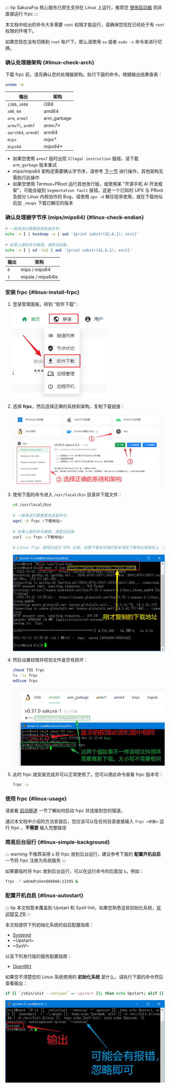 <!-- markdownlint-disable MD041 -->

::: tip
SakuraFrp 核心服务已原生支持在 Linux 上运行，推荐您 [使用启动器](/launcher/usage.md#linux) 而非直接运行 frpc
:::

本文档中给出的命令大多需要 `root` 权限才能运行，请确保您现在已经处于有 `root` 权限的环境下。

如果您现在没有切换到 `root` 账户下，那么请使用 `su` 或者 `sudo -s` 命令来进行切换。

### 确认处理器架构 {#linux-check-arch}

下载 frpc 前，请先确认您的处理器架构。执行下面的命令，根据输出结果查表：

```bash
uname -m
```

| 输出 | 架构 |
| --- | --- |
| `i386`, `i686` | i386 |
| `x86_64` | amd64 |
| `arm`, `armel` | arm_garbage |
| `armv7l`, `armhf` | _armv7*_ |
| `aarch64`, `armv8l` | arm64 |
| `mips` | _mips*_ |
| `mips64` | _mips64*_ |

- 如果您使用 `armv7` 版时出现 `Illegal instruction` 报错，请下载 `arm_garbage` 版本重试
- mips/mips64 架构还需要确认字节序，请参考 [下一节](#linux-check-endian) 进行操作，其他架构无需执行此操作
- 如果您使用 Termux+PRoot 运行其他发行版，或使用某 "开源手机 AI 开发框架"，可能会碰到 `Segmentation fault` 报错。这是一个已知的 UPX 与 PRoot 及部分 Linux 内核协作的 Bug，请使用 `upx -d` 解压程序使用，或在下载地址后加 `_noupx` 下载已解压的版本

### 确认处理器字节序 (mips/mips64) {#linux-check-endian}

```bash
# 一般来说只需要使用这条命令:
echo -n I | hexdump -o | awk '{print substr($2,6,1); exit}'

# 如果上面的命令报错，请尝试这条:
echo -n I | od -to2 | awk '{print substr($2,6,1); exit}'
```

| 输出 | 架构 |
| --- | --- |
| `0` | mips / mips64 |
| `1` | mipsle / mips64le |

### 安装 frpc {#linux-install-frpc}

1. 登录管理面板，转到 “软件下载” :

   ![](../../_images/download.png)

1. 选择 **frpc**，然后选择正确的系统和架构，复制下载链接：

   ![](../_images/download-frpc.png)

1. 使用下面的命令进入 `/usr/local/bin` 目录并下载文件：

   ```bash
   cd /usr/local/bin

   # 一般来说只需要使用这条命令:
   wget -O frpc <下载地址>

   # 如果上面的命令报错，请尝试这条:
   curl -Lo frpc <下载地址>

   # Linux frpc 通常已经过 UPX 压缩，如需下载未压缩的版本请在下载地址尾部加上 _noupx
   ```

   ![](../_images/linux-2.png)

1. 然后设置权限并校验文件是否有损坏：

   ```bash
   chmod 755 frpc
   ls -ls frpc
   md5sum frpc
   ```

   ![](../_images/linux-3.png)

1. 此时 frpc 就安装完成并可以正常使用了。您可以用此命令查看 frpc 版本号：

   ```bash
   frpc -v
   ```

### 使用 frpc {#linux-usage}

请查看 [启动隧道](#running-frpc) 一节了解如何启动 frpc 并连接到您的隧道。

通过本文档中介绍的方法安装后，您应该可以在任何目录直接输入 `frpc <参数>` 运行 frpc ，**不需要** 输入完整路径

### 简易后台运行 {#linux-simple-background}

::: warning
不推荐采用 `&` 将 frpc 放到后台运行，建议参考下面的 **配置开机自启** 一节将 frpc 注册为系统服务
:::

如果要临时将 frpc 放到后台运行，可以在运行命令的后面加 `&`，例如：

```bash
frpc -f wdnmdtoken666666:12345 &
```

### 配置开机自启 {#linux-autostart}

::: tip
本文档暂未覆盖到 Upstart 和 SysV-Init，如果您熟悉这些初始化系统，[欢迎提交 PR](https://github.com/natfrp/wiki/pulls)
:::

本文档提供下列初始化系统的自启配置指南：

- [Systemd](/frpc/service/systemd.md)
- ~Upstart~
- ~SysV~

以及下列发行版的服务配置指南：

- [OpenWrt](/frpc/service/openwrt.md)

如果您不清楚您的 Linux 系统使用的 **初始化系统** 是什么，请执行下面的命令然后查看输出：

```bash
if [[ `/sbin/init --version` =~ upstart ]]; then echo Upstart; elif [[ `systemctl` =~ -\.mount ]]; then echo Systemd; elif [[ -f /etc/init.d/cron && ! -h /etc/init.d/cron ]]; then echo SysV-Init; else echo Unknown; fi
```

![](../_images/linux-4.png)
